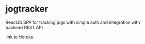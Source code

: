# jogtracker

ReactJS SPA for tracking jogs with simple auth and integration with backend REST API

[link to Heroku](https://jog-tracker-2020.herokuapp.com)
